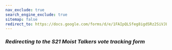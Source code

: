 ```yaml
---
nav_exclude: true
search_engine_exclude: true
sitemap: false
redirect_to: https://docs.google.com/forms/d/e/1FAIpQLSfeg8igdSRz2SiVJLasIb1DegqzLuUABGwRFPo6ztIk-m3Quw/viewform?usp=sf_link
---
```


### ***Redirecting to the S21 Moist Talkers vote tracking form***
